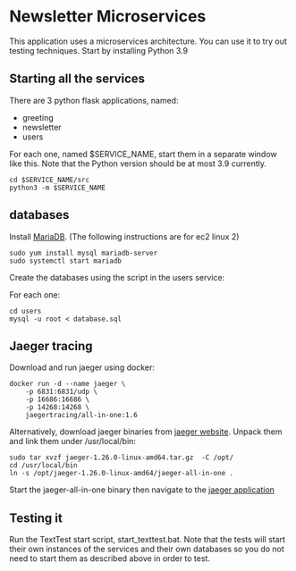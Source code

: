 Newsletter Microservices
========================

This application uses a microservices architecture. You can use it to try out testing techniques.
Start by installing Python 3.9

Starting all the services
-------------------------

There are 3 python flask applications, named:

- greeting
- newsletter
- users

For each one, named $SERVICE_NAME, start them in a separate window like this.
Note that the Python version should be at most 3.9 currently.

	cd $SERVICE_NAME/src
	python3 -m $SERVICE_NAME

## databases

Install [MariaDB](https://mariadb.org/download). (The following instructions are for ec2 linux 2)

    sudo yum install mysql mariadb-server
    sudo systemctl start mariadb

Create the databases using the script in the users service:

For each one:

    cd users
    mysql -u root < database.sql

## Jaeger tracing

Download and run jaeger using docker:

	docker run -d --name jaeger \
	    -p 6831:6831/udp \
    	-p 16686:16686 \
    	-p 14268:14268 \
    	jaegertracing/all-in-one:1.6

Alternatively, download jaeger binaries from [jaeger website](https://www.jaegertracing.io/download/). Unpack them and
link them under /usr/local/bin:

    sudo tar xvzf jaeger-1.26.0-linux-amd64.tar.gz  -C /opt/
    cd /usr/local/bin
    ln -s /opt/jaeger-1.26.0-linux-amd64/jaeger-all-in-one .
    
Start the jaeger-all-in-one binary then navigate to the [jaeger application](http://localhost:16686/) 


## Testing it

Run the TextTest start script, start_texttest.bat. Note that the tests will start their own instances of the services and their own databases so you 
do not need to start them as described above in order to test.
